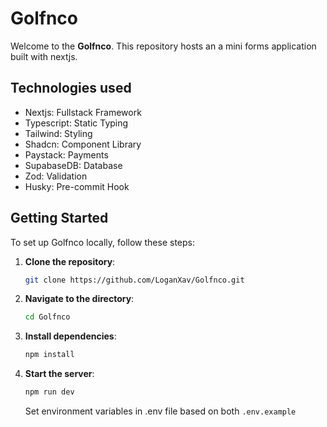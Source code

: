 # Golfnco

Welcome to the **Golfnco**. This repository hosts an a mini forms application built with nextjs.

## Technologies used

- Nextjs: Fullstack Framework
- Typescript: Static Typing
- Tailwind: Styling
- Shadcn: Component Library
- Paystack: Payments
- SupabaseDB: Database
- Zod: Validation
- Husky: Pre-commit Hook

## Getting Started

To set up Golfnco locally, follow these steps:

1. **Clone the repository**:

   ```bash
   git clone https://github.com/LoganXav/Golfnco.git
   ```

2. **Navigate to the directory**:

   ```bash
   cd Golfnco
   ```

3. **Install dependencies**:

   ```bash
   npm install
   ```

4. **Start the server**:

   ```bash
   npm run dev
   ```

   Set environment variables in .env file based on both `.env.example`

